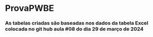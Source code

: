 # ProvaPWBE

### As tabelas criadas são baseadas nos dados da tabela Excel colocada no git hub aula #08 do dia 29 de março de 2024

